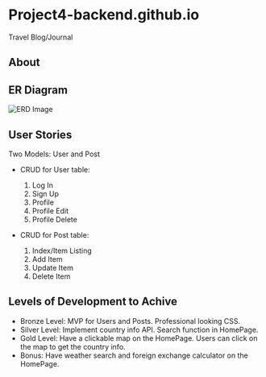 # Project4-backend.github.io
Travel Blog/Journal

## About

## ER Diagram

![ERD Image]()

## User Stories

Two Models: User and Post
* CRUD for User table:
  1) Log In
  2) Sign Up
  3) Profile
  4) Profile Edit
  5) Profile Delete

* CRUD for Post table:
  1) Index/Item Listing
  2) Add Item
  3) Update Item
  4) Delete Item

## Levels of Development to Achive

* Bronze Level: MVP for Users and Posts. Professional looking CSS. 
* Silver Level: Implement country info API. Search function in HomePage.
* Gold Level: Have a clickable map on the HomePage. Users can click on the map to get the country info. 
* Bonus: Have weather search and foreign exchange calculator on the HomePage. 



